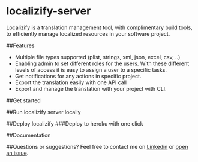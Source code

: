# localizify-server

Localizify is a translation management tool, with complimentary build tools, to efficiently manage localized resources in your software project.

##Features
- Multiple file types supported (plist, strings, xml, json, excel, csv, ..)
- Enabling admin to set different roles for the users. With these different levels of  access it is easy to assign a user to a specific tasks.
- Get notifications for any actions in specific project.
- Export the translation easily with one API call
- Export and manage the translation with your project with CLI.

##Get started

##Run localizify server locally

##Deploy localizify 
###Deploy to heroku with one click

##Documentation

##Questions or suggestions?
Feel free to contact me on [Linkedin](https://www.linkedin.com/in/soknaly) or [open an issue](https://github.com/soknaly/localizify-server/issues/new).
